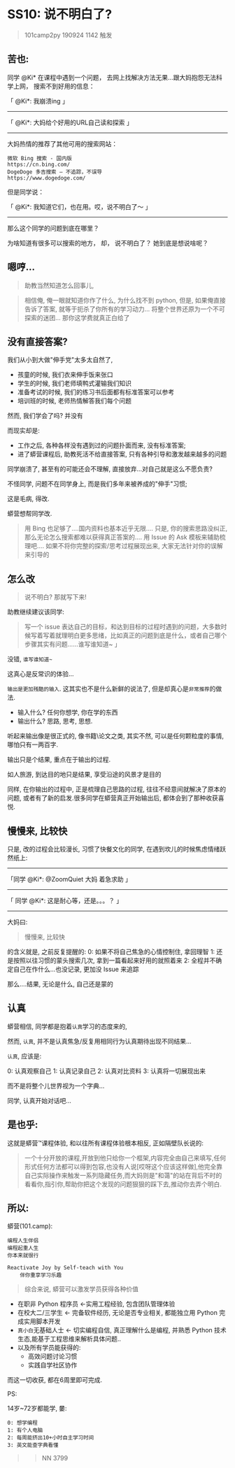 # SS10: 说不明白了?
> 101camp2py 190924 1142 触发

## 苦也:

同学 @Ki* 在课程中遇到一个问题， 去网上找解决方法无果...跟大妈抱怨无法科学上网， 搜索不到好用的信息：

「 @Ki*: 我崩溃ing 」
- - - - - - - - - - - - - - -
「 @Ki*: 大妈给个好用的URL自己读和探索 」
- - - - - - - - - - - - - - -

大妈热情的推荐了其他可用的搜索网站：

```
微软 Bing 搜索 - 国内版
https://cn.bing.com/
DogeDoge 多吉搜索 — 不追踪，不误导
https://www.dogedoge.com/
```

但是同学说：

「 @Ki*: 我知道它们，也在用。哎，说不明白了～ 」
- - - - - - - - - - - - - - -

那么这个同学的问题到底在哪里？

为啥知道有很多可以搜索的地方， 却， 说不明白了？ 她到底是想说啥呢？

## 嗯哼...
> 助教当然知道怎么回事儿, 


> 相信俺, 俺一眼就知道你作了什么, 为什么找不到 python,
但是, 如果俺直接告诉了答案,
就等于扼杀了你所有的学习动力...
将整个世界还原为一个不可探索的迷团...
那你这学费就真正白给了

## 没有直接答案?
我们从小到大做"伸手党"太多太自然了, 

- 孩童的时候, 我们衣来伸手饭来张口
- 学生的时候, 我们老师填鸭式灌输我们知识
- 准备考试的时候, 我们的练习书后面都有标准答案可以参考
- 培训班的时候, 老师热情解答我们每个问题

然而, 我们学会了吗? 并没有

而现实却是:

- 工作之后, 各种各样没有遇到过的问题扑面而来, 没有标准答案;
- 进了蟒营课程后, 助教死活不给直接答案, 只有各种引导和激发越来越多的问题

同学崩溃了, 甚至有的可能还会不理解, 直接放弃...对自己就是这么不愿负责?

不怪同学, 问题不在同学身上, 而是我们多年来被养成的"伸手"习惯;

这是毛病, 得改.

蟒营想帮同学改.

> 用 Bing 也足够了....国内资料也基本近乎无限....
只是, 你的搜索思路没纠正, 那么无论怎么搜索都难以获得真正答案的....
用 Issue 的 Ask 模板来辅助梳理吧....
如果不将你完整的探索/思考过程展现出来,
大家无法针对你的误解来引导的

## 怎么改
> 说不明白? 那就写下来!


助教继续建议该同学:

> 写一个 issue 表达自己的目标，和达到目标的过程时遇到的问题，大多数时候写着写着就理明白更多思绪，比如真正的问题到底是什么，或者自己哪个步骤其实有问题......谁写谁知道~ 」

没错, `谁写谁知道~`

这真心是反常识的体验...

`输出是更加残酷的输入`. 这其实也不是什么新鲜的说法了, 但是却真心是`非常推荐`的做法.

- 输入什么? 任何你想学, 你在学的东西
- 输出什么? 思路, 思考, 思想.

听起来输出像是很正式的, 像书籍\论文之类, 其实不然, 可以是任何颗粒度的事情, 哪怕只有一两百字.

输出只是个结果, 重点在于输出的过程.

如人旅游, 到达目的地只是结果, 享受沿途的风景才是目的

同样, 在你输出的过程中, 正是梳理自己思路的过程, 往往不经意间就解决了原本的问题, 或者有了新的启发.很多同学在蟒营真正开始输出后, 都体会到了那种收获喜悦.

## 慢慢来, 比较快
只是, 改的过程会比较漫长, 习惯了快餐文化的同学, 在遇到坎儿的时候焦虑情绪跃然纸上:

- - - - - - - - - - - - - - -
「同学 @Ki*: @ZoomQuiet 大妈 着急求助 」
- - - - - - - - - - - - - - -
「 同学 @Ki*: 这是耐心等，还是。。。？ 」
- - - - - - - - - - - - - - -

大妈曰:

> 慢慢来,
比较快

的含义就是, 之前反复提醒的:
0: 如果不将自己焦急的心情控制住, 拿回理智
1: 还是按照以往习惯的蒙头搜索几次, 拿到一篇看起来好用的就照着来
2: 全程并不确定自己在作什么...也没记录, 更加没 Issue 来追踪

那么....结果, 无论是什么, 自己还是蒙的

## 认真
蟒营相信, 同学都是抱着`认真`学习的态度来的,

然而, `认真`, 并不是认真焦急/反复用相同行为认真期待出现不同结果...

`认真`, 应该是:

0: 认真观察自己
1: 认真记录自己
2: 认真对比资料
3: 认真将一切展现出来

而不是将整个儿世界视为一个字典...

同学, 认真开始对话吧...

## 是也乎:
这就是蟒营™课程体验, 和以往所有课程体验根本相反, 正如隔壁队长说的:

> 一个十分开放的课程,开放到他只给你一个框架,内容完全由自己来填写,任何形式任何方法都可以得到包容,也没有人说[哎呀这个应该这样做],他完全靠自己实际操作来触发一系列隐藏任务,而大妈则是"和蔼"的站在背后不时的看看你,指引你,帮助你把这个发现的问题狠狠的踩下去,推动你去弄个明白.

## 所以:

蟒营(101.camp): 

    编程人生伴侣
    编程起重人生
    你本来就很行
    
    Reactivate Joy by Self-teach with You
        伴你重享学习乐趣


> 综合来说, 蟒营可以激发学员获得各种价值

- 在职非 Python 程序员 <-实用工程经验, 包含团队管理体验
- 在校大二/三学生 <-  完备软件经历, 无论是否专业相关, 都能独立用 Python 完成实用脚本开发
- `真小白`无基础人士 <- 切实编程自信, 真正理解什么是编程, 并熟悉 Python 技术生态,能基于工程思维来解析具体问题..
- 以及所有学员能获得的:
    + 高效问题讨论习惯
    + 实践自学社区协作


而这一切收获, 都在6周里即可完成.


PS:

14岁~72岁都能学, 嘦:

    0: 想学编程
    1: 有个人电脑
    2: 每周能挤出10+小时自主学习时间
    3: 英文能查字典看懂


>> NN 3799

